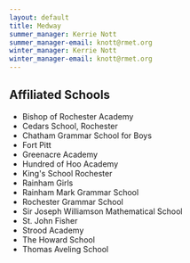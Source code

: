 ```yaml
---
layout: default
title: Medway
summer_manager: Kerrie Nott
summer_manager-email: knott@rmet.org
winter_manager: Kerrie Nott
winter_manager-email: knott@rmet.org
---
```


## Affiliated Schools

- Bishop of Rochester Academy
- Cedars School, Rochester
- Chatham Grammar School for Boys
- Fort Pitt
- Greenacre Academy
- Hundred of Hoo Academy
- King's School Rochester
- Rainham Girls
- Rainham Mark Grammar School
- Rochester Grammar School
- Sir Joseph Williamson Mathematical School
- St. John Fisher
- Strood Academy
- The Howard School
- Thomas Aveling School

